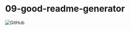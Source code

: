 # 09-good-readme-generator
![GitHub](https://img.shields.io/github/license/odisclemons/09-good-readme-generator?label=license)